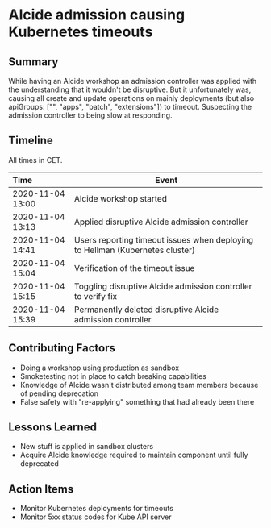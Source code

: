 # Alcide admission causing Kubernetes timeouts

## Summary
While having an Alcide workshop an admission controller was applied with the understanding that it wouldn't be disruptive. But it unfortunately was, causing all create and update operations on mainly deployments (but also apiGroups: ["", "apps", "batch", "extensions"]) to timeout. Suspecting the admission controller to being slow at responding.

## Timeline

All times in CET.

| Time | Event |
| :--- | --- |
| 2020-11-04 13:00 | Alcide workshop started |
| 2020-11-04 13:13 | Applied disruptive Alcide admission controller |
| 2020-11-04 14:41 | Users reporting timeout issues when deploying to Hellman (Kubernetes cluster) |
| 2020-11-04 15:04 | Verification of the timeout issue |
| 2020-11-04 15:15 | Toggling disruptive Alcide admission controller to verify fix |
| 2020-11-04 15:39 | Permanently deleted disruptive Alcide admission controller |

## Contributing Factors

- Doing a workshop using production as sandbox
- Smoketesting not in place to catch breaking capabilities
- Knowledge of Alcide wasn't distributed among team members because of pending deprecation
- False safety with "re-applying" something that had already been there

## Lessons Learned

- New stuff is applied in sandbox clusters
- Acquire Alcide knowledge required to maintain component until fully deprecated

## Action Items

- Monitor Kubernetes deployments for timeouts
- Monitor 5xx status codes for Kube API server
